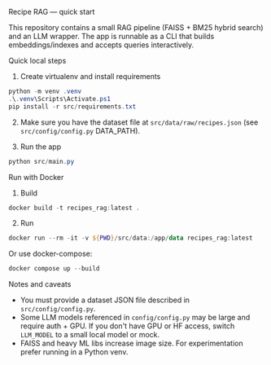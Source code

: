 Recipe RAG — quick start

This repository contains a small RAG pipeline (FAISS + BM25 hybrid search) and an LLM wrapper. The app is runnable as a CLI that builds embeddings/indexes and accepts queries interactively.

Quick local steps

1. Create virtualenv and install requirements

```ps1
python -m venv .venv
.\.venv\Scripts\Activate.ps1
pip install -r src/requirements.txt
```

2. Make sure you have the dataset file at `src/data/raw/recipes.json` (see `src/config/config.py` DATA_PATH).

3. Run the app

```ps1
python src/main.py
```

Run with Docker

1. Build

```ps1
docker build -t recipes_rag:latest .
```

2. Run

```ps1
docker run --rm -it -v ${PWD}/src/data:/app/data recipes_rag:latest
```

Or use docker-compose:

```ps1
docker compose up --build
```

Notes and caveats

- You must provide a dataset JSON file described in `src/config/config.py`.
- Some LLM models referenced in `config/config.py` may be large and require auth + GPU. If you don't have GPU or HF access, switch `LLM_MODEL` to a small local model or mock.
- FAISS and heavy ML libs increase image size. For experimentation prefer running in a Python venv.
